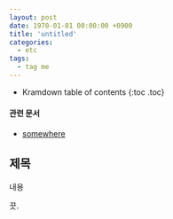 ```yaml
---
layout: post
date: 1970-01-01 00:00:00 +0900
title: 'untitled'
categories:
  - etc
tags:
  - tag me
---
```


* Kramdown table of contents
{:toc .toc}

#### 관련 문서

- [somewhere](/somewhere)

## 제목

내용

끗.
